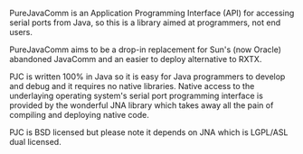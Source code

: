 PureJavaComm is an Application Programming Interface (API) for accessing serial ports from Java, so this is a library aimed at programmers, not end users.

PureJavaComm aims to be a drop-in replacement for Sun's (now Oracle) abandoned JavaComm and an easier to deploy alternative to RXTX.

PJC is written 100% in Java so it is easy for Java programmers to develop and debug and it requires no native libraries. Native access to the underlaying operating system's serial port programming interface is provided by the wonderful JNA library which takes away all the pain of compiling and deploying native code.

PJC is BSD licensed but please note it depends on JNA which is LGPL/ASL dual licensed.

 
